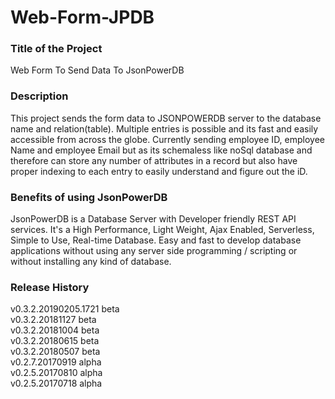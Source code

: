 # Web-Form-JPDB

### Title of the Project
Web Form To Send Data To JsonPowerDB

### Description
This project sends the form data to JSONPOWERDB server to the database name and relation(table).
Multiple entries is possible and its fast and easily accessible from across the globe.
Currently sending employee ID, employee Name and employee Email but as its schemaless like noSql database and therefore can store any number of attributes in a record
but also have proper indexing to each entry to easily understand and figure out the iD.


### Benefits of using JsonPowerDB
JsonPowerDB is a Database Server with Developer friendly REST API services. It's a High Performance, Light Weight, Ajax Enabled, Serverless, Simple to Use, Real-time Database.
Easy and fast to develop database applications without using any server side programming / scripting or without installing any kind of database.

### Release History

v0.3.2.20190205.1721 beta \
v0.3.2.20181127 beta \
v0.3.2.20181004 beta \
v0.3.2.20180615 beta \
v0.3.2.20180507 beta \
v0.2.7.20170919 alpha \
v0.2.5.20170810 alpha \
v0.2.5.20170718 alpha 
